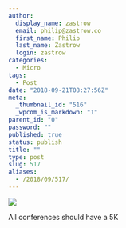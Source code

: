 ```yaml
---
author:
  display_name: zastrow
  email: philip@zastrow.co
  first_name: Philip
  last_name: Zastrow
  login: zastrow
categories:
  - Micro
tags:
  - Post
date: "2018-09-21T08:27:56Z"
meta:
  _thumbnail_id: "516"
  _wpcom_is_markdown: "1"
parent_id: "0"
password: ""
published: true
status: publish
title: ""
type: post
slug: 517
aliases:
  - /2018/09/517/
---
```

<p><img src="/assets/2018/09/IMG_2794.jpg" class="size-full" /></p>
<p>All conferences should have a 5K</p>
